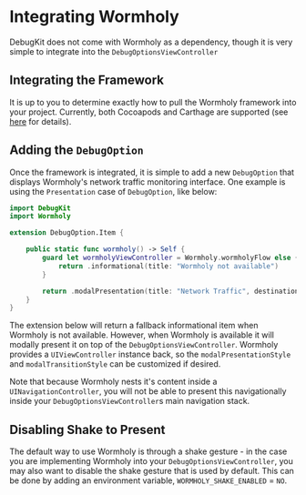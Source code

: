 # Integrating Wormholy

DebugKit does not come with Wormholy as a dependency, though it is very simple to integrate into the `DebugOptionsViewController`

## Integrating the Framework

It is up to you to determine exactly how to pull the Wormholy framework into your project. Currently, both Cocoapods and Carthage are supported (see [here](https://github.com/pmusolino/Wormholy) for details).

## Adding the `DebugOption`

Once the framework is integrated, it is simple to add a new `DebugOption` that displays Wormholy's network traffic monitoring interface. One example is using the `Presentation` case of `DebugOption`, like below:

```swift
import DebugKit
import Wormholy

extension DebugOption.Item {

    public static func wormholy() -> Self {
        guard let wormholyViewController = Wormholy.wormholyFlow else {
            return .informational(title: "Wormholy not available")
        }

        return .modalPresentation(title: "Network Traffic", destination: wormholyViewController)
    }
}
```

The extension below will return a fallback informational item when Wormholy is not available. However, when Wormholy is available it will modally present it on top of the `DebugOptionsViewController`. Wormholy provides a `UIViewController` instance back, so the `modalPresentationStyle` and `modalTransitionStyle` can be customized if desired.

Note that because Wormholy nests it's content inside a `UINavigationController`, you will not be able to present this navigationally inside your `DebugOptionsViewController`s main navigation stack.

## Disabling Shake to Present

The default way to use Wormholy is through a shake gesture - in the case you are implementing Wormholy into your `DebugOptionsViewController`, you may also want to disable the shake gesture that is used by default. This can be done by adding an environment variable, `WORMHOLY_SHAKE_ENABLED` = `NO`.
